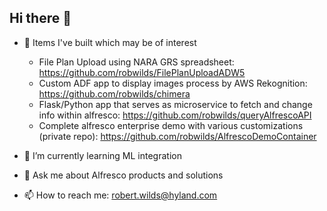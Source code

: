 ## Hi there 👋

- 🔭 Items I've built which may be of interest
  - File Plan Upload using NARA GRS spreadsheet: https://github.com/robwilds/FilePlanUploadADW5
  - Custom ADF app to display images process by AWS Rekognition: https://github.com/robwilds/chimera
  - Flask/Python app that serves as microservice to fetch and change info within alfresco: https://github.com/robwilds/queryAlfrescoAPI
  - Complete alfresco enterprise demo with various customizations (private repo): https://github.com/robwilds/AlfrescoDemoContainer

- 🌱 I’m currently learning ML integration
  
- 💬 Ask me about Alfresco products and solutions

- 📫 How to reach me: robert.wilds@hyland.com
<!--
**robwilds/robwilds** is a ✨ _special_ ✨ repository because its `README.md` (this file) appears on your GitHub profile.

Here are some ideas to get you started:

- 🔭 I’m currently working on ...
- 🌱 I’m currently learning ...
- 👯 I’m looking to collaborate on ...
- 🤔 I’m looking for help with ...
- 💬 Ask me about ...
- 📫 How to reach me: ...
- 😄 Pronouns: ...
- ⚡ Fun fact: ...
-->
